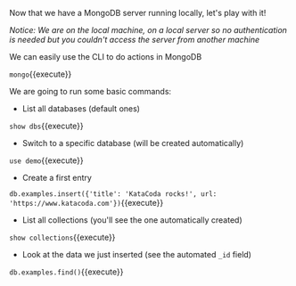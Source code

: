 Now that we have a MongoDB server running locally, let's play with it!

_Notice: We are on the local machine, on a local server so no authentication is needed but you couldn't access the server from another machine_

We can easily use the CLI to do actions in MongoDB

`mongo`{{execute}}

We are going to run some basic commands:

- List all databases (default ones)

`show dbs`{{execute}}

- Switch to a specific database (will be created automatically)

`use demo`{{execute}}

- Create a first entry

`db.examples.insert({'title': 'KataCoda rocks!', url: 'https://www.katacoda.com'})`{{execute}}

- List all collections (you'll see the one automatically created)

`show collections`{{execute}}

- Look at the data we just inserted (see the automated `_id` field)

`db.examples.find()`{{execute}}
